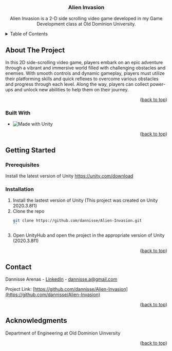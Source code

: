 <a name="readme-top"></a>
<!--
*** Thanks for checking out the Best-README-Template. If you have a suggestion
*** that would make this better, please fork the repo and create a pull request
*** or simply open an issue with the tag "enhancement".
*** Don't forget to give the project a star!
*** Thanks again! Now go create something AMAZING! :D
-->

<!-- PROJECT LOGO -->
<br />
<div align="center">

<h3 align="center">Alien Invasion</h3>

  <p align="center">
    Alien Invasion is a 2-D side scrolling video game developed in my Game Development class at Old Dominion University.
</div>

<!-- TABLE OF CONTENTS -->
<details>
  <summary>Table of Contents</summary>
  <ol>
    <li>
      <a href="#about-the-project">About The Project</a>
      <ul>
        <li><a href="#built-with">Built With</a></li>
      </ul>
    </li>
    <li>
      <a href="#getting-started">Getting Started</a>
      <ul>
        <li><a href="#prerequisites">Prerequisites</a></li>
        <li><a href="#installation">Installation</a></li>
      </ul>
    </li>
    <li><a href="#contact">Contact</a></li>
    <li><a href="#acknowledgments">Acknowledgments</a></li>
  </ol>
</details>


<!-- ABOUT THE PROJECT -->
## About The Project

In this 2D side-scrolling video game, players embark on an epic adventure through a vibrant and immersive world filled with challenging obstacles and enemies. With smooth controls and dynamic gameplay, players must utilize their platforming skills and quick reflexes to overcome various obstacles and progress through each level. Along the way, players can collect power-ups and unlock new abilities to help them on their journey. 

<p align="right">(<a href="#readme-top">back to top</a>)</p>


### Built With

* ![Made with Unity]

<p align="right">(<a href="#readme-top">back to top</a>)</p>


<!-- GETTING STARTED -->
## Getting Started

### Prerequisites

Install the latest version of Unity https://unity.com/download

### Installation

1. Install the lastest version of Unity (This project was created on Unity 2020.3.8f1)
2. Clone the repo
   ```sh
   git clone https://github.com/dannisse/Alien-Invasion.git
   ``
3. Open UnityHub and open the project in the appropriate version of Unity (2020.3.8f1)

<p align="right">(<a href="#readme-top">back to top</a>)</p>


<!-- CONTACT -->
## Contact

Dannisse Arenas - [LinkedIn](https://www.linkedin.com/in/dannisse/) - dannisse.a@gmail.com

Project Link: [https://github.com/dannisse/Alien-Invasion](https://github.com/dannisse/Alien-Invasion)

<p align="right">(<a href="#readme-top">back to top</a>)</p>



<!-- ACKNOWLEDGMENTS -->
## Acknowledgments

Department of Engineering at Old Dominion Uinversity

<p align="right">(<a href="#readme-top">back to top</a>)</p>



<!-- MARKDOWN LINKS & IMAGES -->
<!-- https://www.markdownguide.org/basic-syntax/#reference-style-links -->
[contributors-shield]: https://img.shields.io/github/contributors/dannisse/Alien-Invasion.svg?style=for-the-badge
[contributors-url]: https://github.com/dannisse/Alien-Invasion/graphs/contributors
[forks-shield]: https://img.shields.io/github/forks/dannisse/Alien-Invasion.svg?style=for-the-badge
[forks-url]: https://github.com/dannisse/Alien-Invasion/network/members
[stars-shield]: https://img.shields.io/github/stars/dannisse/Alien-Invasion.svg?style=for-the-badge
[stars-url]: https://github.com/dannisse/Alien-Invasion/stargazers
[issues-shield]: https://img.shields.io/github/issues/dannisse/Alien-Invasion.svg?style=for-the-badge
[issues-url]: https://github.com/dannisse/Alien-Invasion/issues
[license-shield]: https://img.shields.io/github/license/dannisse/Alien-Invasion.svg?style=for-the-badge
[license-url]: https://github.com/dannisse/Alien-Invasion/blob/master/LICENSE.txt
[linkedin-shield]: https://img.shields.io/badge/-LinkedIn-black.svg?style=for-the-badge&logo=linkedin&colorB=555
[linkedin-url]: https://linkedin.com/in/linkedin_username
[product-screenshot]: images/screenshot.png
[Next.js]: https://img.shields.io/badge/next.js-000000?style=for-the-badge&logo=nextdotjs&logoColor=white
[Next-url]: https://nextjs.org/
[React.js]: https://img.shields.io/badge/React-20232A?style=for-the-badge&logo=react&logoColor=61DAFB
[React-url]: https://reactjs.org/
[Vue.js]: https://img.shields.io/badge/Vue.js-35495E?style=for-the-badge&logo=vuedotjs&logoColor=4FC08D
[Vue-url]: https://vuejs.org/
[Angular.io]: https://img.shields.io/badge/Angular-DD0031?style=for-the-badge&logo=angular&logoColor=white
[Angular-url]: https://angular.io/
[Svelte.dev]: https://img.shields.io/badge/Svelte-4A4A55?style=for-the-badge&logo=svelte&logoColor=FF3E00
[Svelte-url]: https://svelte.dev/
[Laravel.com]: https://img.shields.io/badge/Laravel-FF2D20?style=for-the-badge&logo=laravel&logoColor=white
[Laravel-url]: https://laravel.com
[Bootstrap.com]: https://img.shields.io/badge/Bootstrap-563D7C?style=for-the-badge&logo=bootstrap&logoColor=white
[Bootstrap-url]: https://getbootstrap.com
[JQuery.com]: https://img.shields.io/badge/jQuery-0769AD?style=for-the-badge&logo=jquery&logoColor=white
[JQuery-url]: https://jquery.com
[Made with Unity]: https://img.shields.io/badge/Made%20with-Unity-57b9d3.svg?style=for-the-badge&logo=unity
